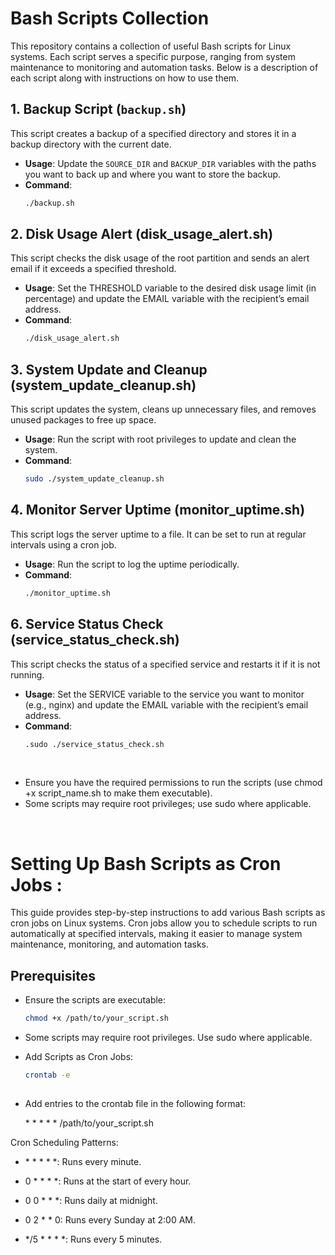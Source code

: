 
# Bash Scripts Collection

This repository contains a collection of useful Bash scripts for Linux systems. Each script serves a specific purpose,
ranging from system maintenance to monitoring and automation tasks.
Below is a description of each script along with instructions on how to use them.

## 1. Backup Script (`backup.sh`)

This script creates a backup of a specified directory and stores it in a backup directory with the current date.

- **Usage**: Update the `SOURCE_DIR` and `BACKUP_DIR` variables with the paths you want to back up and where you want to store the backup.
- **Command**:
  ```bash
  ./backup.sh

## 2. Disk Usage Alert (disk_usage_alert.sh)

This script checks the disk usage of the root partition and sends an alert email if it exceeds a specified threshold.
- **Usage**: Set the THRESHOLD variable to the desired disk usage limit (in percentage) and update the EMAIL variable with the recipient’s email address.
- **Command**:
    ```bash
   ./disk_usage_alert.sh

## 3. System Update and Cleanup (system_update_cleanup.sh)
This script updates the system, cleans up unnecessary files, and removes unused packages to free up space.

- **Usage**: Run the script with root privileges to update and clean the system.
- **Command**:
   ```bash
   sudo ./system_update_cleanup.sh

## 4. Monitor Server Uptime (monitor_uptime.sh)
This script logs the server uptime to a file. It can be set to run at regular intervals using a cron job.
- **Usage**: Run the script to log the uptime periodically.
- **Command**:
  ```bash
  ./monitor_uptime.sh

## 6. Service Status Check (service_status_check.sh)
This script checks the status of a specified service and restarts it if it is not running.
- **Usage**: Set the SERVICE variable to the service you want to monitor (e.g., nginx) and update the EMAIL variable with the recipient’s email address.
- **Command**:
   ```bash
   .sudo ./service_status_check.sh

</br>

-	Ensure you have the required permissions to run the scripts (use chmod +x script_name.sh to make them executable).
- Some scripts may require root privileges; use sudo where applicable.


</br> 

# Setting Up Bash Scripts as Cron Jobs :

This guide provides step-by-step instructions to add various Bash scripts as cron jobs on Linux systems.
Cron jobs allow you to schedule scripts to run automatically at specified intervals, making it easier to manage system maintenance, monitoring, and automation tasks.

## Prerequisites

- Ensure the scripts are executable:
  ```bash
  chmod +x /path/to/your_script.sh

- Some scripts may require root privileges. Use sudo where applicable.

- Add Scripts as Cron Jobs:

  ```bash
  crontab -e
 
 - Add entries to the crontab file in the following format:
     <p> * * * * * /path/to/your_script.sh </p>

Cron Scheduling Patterns: 
- <p>* * * * *: Runs every minute.</p>
-	<p>0 * * * *: Runs at the start of every hour.</p>
-  <p>0 0 * * *: Runs daily at midnight.</p>
-	<p>0 2 * * 0: Runs every Sunday at 2:00 AM.</p>
- <p>*/5 * * * *: Runs every 5 minutes.</p>

